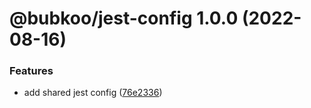 # @bubkoo/jest-config 1.0.0 (2022-08-16)


### Features

* add shared jest config ([76e2336](https://github.com/bubkoo/configs/commit/76e2336ec06682f8fa453a2a3e2b5ce750497774))
